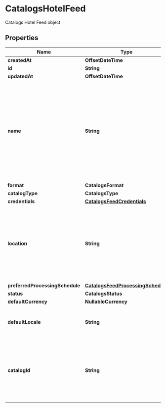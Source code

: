 

# CatalogsHotelFeed

Catalogs Hotel Feed object

## Properties

| Name | Type | Description | Notes |
|------------ | ------------- | ------------- | -------------|
|**createdAt** | **OffsetDateTime** |  |  |
|**id** | **String** |  |  |
|**updatedAt** | **OffsetDateTime** |  |  |
|**name** | **String** | A human-friendly name associated to a given feed. This value is currently nullable due to historical reasons. It is expected to become non-nullable in the future. |  |
|**format** | **CatalogsFormat** |  |  |
|**catalogType** | **CatalogsType** |  |  |
|**credentials** | [**CatalogsFeedCredentials**](CatalogsFeedCredentials.md) |  |  |
|**location** | **String** | The URL where a feed is available for download. This URL is what Pinterest will use to download a feed for processing. |  |
|**preferredProcessingSchedule** | [**CatalogsFeedProcessingSchedule**](CatalogsFeedProcessingSchedule.md) |  |  |
|**status** | **CatalogsStatus** |  |  |
|**defaultCurrency** | **NullableCurrency** |  |  |
|**defaultLocale** | **String** | The locale used within a feed for product descriptions. |  |
|**catalogId** | **String** | Catalog id pertaining to the feed. If not provided, feed will use a default catalog based on type. |  |



